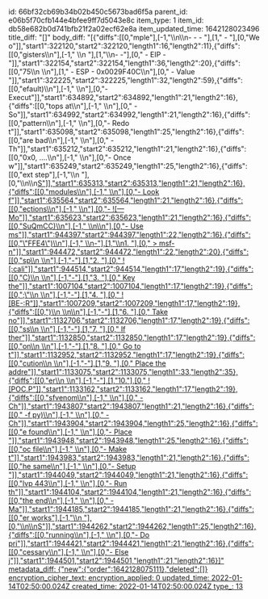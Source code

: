 id: 66bf32cb69b34b02b450c5673bad6f5a
parent_id: e06b5f70cfb144e4bfee9ff7d5043e8c
item_type: 1
item_id: db58e682b0d741bfb21f2a02ecf62e8a
item_updated_time: 1642128023496
title_diff: "[]"
body_diff: "[{\"diffs\":[[0,\"mple\"],[-1,\"\\\n\\\n- - - \"],[1,\" - \"],[0,\"We o\"]],\"start1\":322120,\"start2\":322120,\"length1\":16,\"length2\":11},{\"diffs\":[[0,\"gisters\\\n\"],[-1,\"            \\\n       \"],[1,\"\\\n- -\"],[0,\" - EIP -\"]],\"start1\":322154,\"start2\":322154,\"length1\":36,\"length2\":20},{\"diffs\":[[0,\"75\\\n            \\\n\"],[1,\"        - ESP - 0x0029F40C\\\n\"],[0,\"        - Value \"]],\"start1\":322225,\"start2\":322225,\"length1\":32,\"length2\":59},{\"diffs\":[[0,\"efault)\\\n\"],[-1,\"    \\\n\"],[0,\"- Execut\"]],\"start1\":634892,\"start2\":634892,\"length1\":21,\"length2\":16},{\"diffs\":[[0,\"tops at\\\n\"],[-1,\"    \\\n\"],[0,\"    - So\"]],\"start1\":634992,\"start2\":634992,\"length1\":21,\"length2\":16},{\"diffs\":[[0,\"pattern\\\n\"],[-1,\"        \\\n\"],[0,\"- Redo t\"]],\"start1\":635098,\"start2\":635098,\"length1\":25,\"length2\":16},{\"diffs\":[[0,\"are bad\\\n\"],[-1,\"    \\\n\"],[0,\"    - Th\"]],\"start1\":635212,\"start2\":635212,\"length1\":21,\"length2\":16},{\"diffs\":[[0,\"0x0, ….\\\n\"],[-1,\"        \\\n\"],[0,\"- Once w\"]],\"start1\":635249,\"start2\":635249,\"length1\":25,\"length2\":16},{\"diffs\":[[0,\"ext step\"],[-1,\"\\\n    \"],[0,\"\\\n\\\n<ins>S\"]],\"start1\":635313,\"start2\":635313,\"length1\":21,\"length2\":16},{\"diffs\":[[0,\"modules\\\n\"],[-1,\"    \\\n\"],[0,\"- Look f\"]],\"start1\":635564,\"start2\":635564,\"length1\":21,\"length2\":16},{\"diffs\":[[0,\"ections\\\n\"],[-1,\"    \\\n\"],[0,\"- ![— Mo\"]],\"start1\":635623,\"start2\":635623,\"length1\":21,\"length2\":16},{\"diffs\":[[0,\"SuQmCC)\\\n\"],[-1,\"    \\\n\\\n\"],[0,\"- Use ms\"]],\"start1\":944397,\"start2\":944397,\"length1\":22,\"length2\":16},{\"diffs\":[[0,\"\\\"FFE4\\\")\\\n\"],[-1,\"    \\\n-\"],[1,\"\\\n1. \"],[0,\" > msf-n\"]],\"start1\":944472,\"start2\":944472,\"length1\":22,\"length2\":20},{\"diffs\":[[0,\"sp\\\n    \\\n\"],[-1,\"-\"],[1,\"2. \"],[0,\" ![:cali\"]],\"start1\":944514,\"start2\":944514,\"length1\":17,\"length2\":19},{\"diffs\":[[0,\"C)\\\n    \\\n\"],[-1,\"-\"],[1,\"3. \"],[0,\" Key the\"]],\"start1\":1007104,\"start2\":1007104,\"length1\":17,\"length2\":19},{\"diffs\":[[0,\";\\\"\\\n    \\\n\"],[-1,\"-\"],[1,\"4. \"],[0,\" ![BE-:R\"]],\"start1\":1007209,\"start2\":1007209,\"length1\":17,\"length2\":19},{\"diffs\":[[0,\")\\\n    \\\n\\\n\"],[-1,\"-\"],[1,\"6. \"],[0,\" Take no\"]],\"start1\":1132706,\"start2\":1132706,\"length1\":17,\"length2\":19},{\"diffs\":[[0,\"ss\\\n    \\\n\"],[-1,\"-\"],[1,\"7. \"],[0,\" If ther\"]],\"start1\":1132850,\"start2\":1132850,\"length1\":17,\"length2\":19},{\"diffs\":[[0,\"on\\\n    \\\n\"],[-1,\"-\"],[1,\"8. \"],[0,\" Go to t\"]],\"start1\":1132952,\"start2\":1132952,\"length1\":17,\"length2\":19},{\"diffs\":[[0,\"cution\\\n        \\\n\"],[-1,\"-\"],[1,\"9. \"],[0,\" Place the addre\"]],\"start1\":1133075,\"start2\":1133075,\"length1\":33,\"length2\":35},{\"diffs\":[[0,\"er\\\n    \\\n\"],[-1,\"-\"],[1,\"10.\"],[0,\" ![POC.P\"]],\"start1\":1133162,\"start2\":1133162,\"length1\":17,\"length2\":19},{\"diffs\":[[0,\"sfvenom\\\n\"],[-1,\"    \\\n\"],[0,\"    - Ch\"]],\"start1\":1943807,\"start2\":1943807,\"length1\":21,\"length2\":16},{\"diffs\":[[0,\" -f py)\\\n\"],[-1,\"        \\\n\"],[0,\"    - Ch\"]],\"start1\":1943904,\"start2\":1943904,\"length1\":25,\"length2\":16},{\"diffs\":[[0,\"e found\\\n\"],[-1,\"        \\\n\"],[0,\"- Place \"]],\"start1\":1943948,\"start2\":1943948,\"length1\":25,\"length2\":16},{\"diffs\":[[0,\"oc file\\\n\"],[-1,\"    \\\n\"],[0,\"- Make t\"]],\"start1\":1943983,\"start2\":1943983,\"length1\":21,\"length2\":16},{\"diffs\":[[0,\"he same\\\n\"],[-1,\"    \\\n\"],[0,\"- Setup \"]],\"start1\":1944049,\"start2\":1944049,\"length1\":21,\"length2\":16},{\"diffs\":[[0,\"lvp 443\\\n\"],[-1,\"    \\\n\"],[0,\"- Run th\"]],\"start1\":1944104,\"start2\":1944104,\"length1\":21,\"length2\":16},{\"diffs\":[[0,\"the end\\\n\"],[-1,\"    \\\n\"],[0,\"    - Ma\"]],\"start1\":1944185,\"start2\":1944185,\"length1\":21,\"length2\":16},{\"diffs\":[[0,\"er works\"],[-1,\"\\\n        \"],[0,\"\\\n\\\n<ins>S\"]],\"start1\":1944262,\"start2\":1944262,\"length1\":25,\"length2\":16},{\"diffs\":[[0,\"running\\\n\"],[-1,\"    \\\n\"],[0,\"- Do pri\"]],\"start1\":1944421,\"start2\":1944421,\"length1\":21,\"length2\":16},{\"diffs\":[[0,\"cessary\\\n\"],[-1,\"    \\\n\"],[0,\"- Else j\"]],\"start1\":1944501,\"start2\":1944501,\"length1\":21,\"length2\":16}]"
metadata_diff: {"new":{"order":1642128075111},"deleted":[]}
encryption_cipher_text: 
encryption_applied: 0
updated_time: 2022-01-14T02:50:00.024Z
created_time: 2022-01-14T02:50:00.024Z
type_: 13